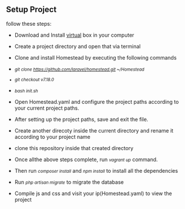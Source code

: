 ## Setup Project
follow these steps:

- Download and Install [virtual](https://www.virtualbox.org/wiki/Downloads) box in your computer
- Create a project directory and open that via terminal 
- Clone and install Homestead by executing the following commands
- <small><i>git clone https://github.com/laravel/homestead.git ~/Homestead
- git checkout v7.18.0
- bash init.sh </i></small>
- Open Homestead.yaml and configure the project paths according to your current project paths.
- After setting up the project paths, save and exit the file.
- Create another direcoty inside the current directory and rename it according to your project name
- clone this repository inside that created directory
- Once allthe above steps complete, run <small><i>vagrant up</i></small> command.

- Then run <small><i>composer install</i></small> and <small><i>npm install</i></small> to install all the dependencies
- Run <small><i>php artisan migrate</i></small> to migrate the database
- Compile js and css and visit your ip(Homestead.yaml) to view the project
